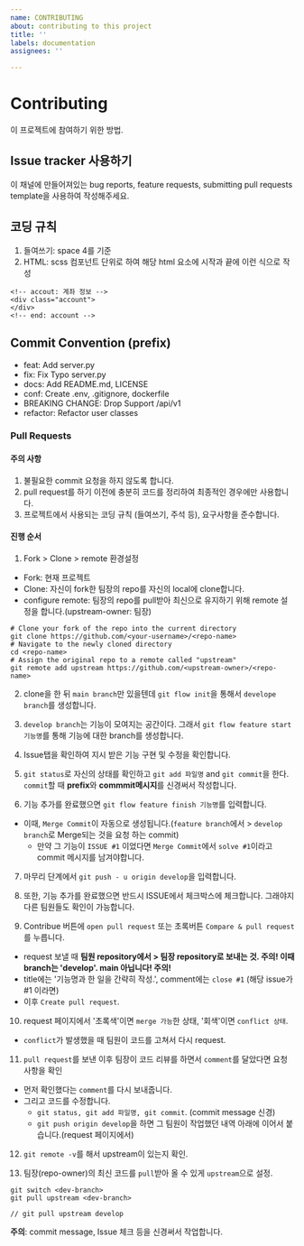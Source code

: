 ```yaml
---
name: CONTRIBUTING
about: contributing to this project
title: ''
labels: documentation
assignees: ''

---
```


# Contributing
이 프로젝트에 참여하기 위한 방법.

## Issue tracker 사용하기
이 채널에 만들어져있는 bug reports, feature requests, submitting pull requests template을 사용하여 작성해주세요.

## 코딩 규칙
1. 들여쓰기: space 4를 기준
2. HTML: scss 컴포넌트 단위로 하여 해당 html 요소에 시작과 끝에 이런 식으로 작성
```
<!-- accout: 계좌 정보 -->
<div class="account">
</div>
<!-- end: account -->
```

## Commit Convention (prefix)
- feat: Add server.py
- fix: Fix Typo server.py
- docs: Add README.md, LICENSE
- conf: Create .env, .gitignore, dockerfile
- BREAKING CHANGE: Drop Support /api/v1
- refactor: Refactor user classes

### Pull Requests 
#### 주의 사항
1. 불필요한 commit 요청을 하지 않도록 합니다.
2. pull request를 하기 이전에 충분히 코드를 정리하여 최종적인 경우에만 사용합니다.
3. 프로젝트에서 사용되는 코딩 규칙 (들여쓰기, 주석 등), 요구사항을 준수합니다.

#### 진행 순서
1. Fork > Clone > remote 환경설정
- Fork: 현재 프로젝트 
- Clone: 자신이 fork한 팀장의 repo를 자신의 local에 clone합니다.
- configure remote: 팀장의 repo를 pull받아 최신으로 유지하기 위해 remote 설정을 합니다.(upstream-owner: 팀장)
```
# Clone your fork of the repo into the current directory
git clone https://github.com/<your-username>/<repo-name>
# Navigate to the newly cloned directory
cd <repo-name>
# Assign the original repo to a remote called "upstream"
git remote add upstream https://github.com/<upstream-owner>/<repo-name>
```

2.  clone을 한 뒤 `main branch`만 있을텐데 `git flow init`을 통해서 `develope branch`를 생성합니다.

3. `develop branch`는 기능이 모여지는 공간이다. 그래서 `git flow feature start 기능명`를 통해 기능에 대한 branch를 생성합니다.

4. Issue탭을 확인하여 지시 받은 기능 구현 및 수정을 확인합니다.

5. `git status`로 자신의 상태를 확인하고 `git add 파일명` and `git commit`을 한다. `commit`할 때 **prefix**와 **commmit메시지**를 신경써서 작성합니다.

6. 기능 추가를 완료했으면 `git flow feature finish 기능명`를 입력합니다.
- 이때, `Merge Commit`이 자동으로 생성됩니다.(`feature branch`에서 > `develop branch`로 Merge되는 것을 요청 하는 commit)
  - 만약 그 기능이 `ISSUE #1` 이었다면 `Merge Commit`에서 `solve #1`이라고 commit 메시지를 남겨야합니다.

7. 마무리 단계에서 `git push - u origin develop`을 입력합니다.

8. 또한, 기능 추가를 완료했으면 반드시 ISSUE에서 체크박스에 체크합니다. 그래야지 다른 팀원들도 확인이 가능합니다.

9. Contribue 버튼에 `open pull request` 또는 초록버튼 `Compare & pull request`를 누릅니다.
- request 보낼 때 **팀원 repository에서 > 팀장 repository로 보내는 것. 주의! 이때 branch는 'develop'. main 아닙니다! 주의!**
- title에는 '기능명과 한 일을 간략히 작성.', comment에는 `close #1` (해당 issue가 #1 이라면)
- 이후 `Create pull request`.

10. request 페이지에서 '초록색'이면 `merge 가능`한 상태, '회색'이면 `conflict 상태`.
- `conflict`가 발생했을 때 팀원이 코드를 고쳐서 다시 request.

11. `pull request`를 보낸 이후 팀장이 코드 리뷰를 하면서 `comment`를 달았다면 요청사항을 확인
- 먼저 확인했다는 `comment`를 다시 보내줍니다.
- 그리고 코드를 수정합니다.
  - `git status, git add 파일명, git commit`. (commit message 신경)
  - `git push origin develop`을 하면 그 팀원이 작업했던 내역 아래에 이어서 붙습니다.(request 페이지에서)

12. `git remote -v`를 해서 upstream이 있는지 확인.

13. 팀장(repo-owner)의 최신 코드를 `pull`받아 올 수 있게 `upstream`으로 설정.
```
git switch <dev-branch>
git pull upstream <dev-branch>

// git pull upstream develop
```

**주의**: commit message, Issue 체크 등을 신경써서 작업합니다.
